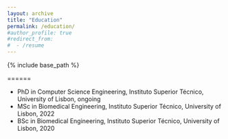 ```yaml
---
layout: archive
title: "Education"
permalink: /education/
#author_profile: true
#redirect_from:
#  - /resume
---
```


{% include base_path %}

======
* PhD in Computer Science Engineering, Instituto Superior Técnico, University of Lisbon, ongoing 
* MSc in Biomedical Engineering, Instituto Superior Técnico, University of Lisbon, 2022
* BSc in Biomedical Engineering, Instituto Superior Técnico, University of Lisbon, 2020




  

